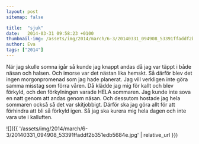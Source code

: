 ```yaml
---
layout: post
sitemap: false

title:  "sjuk"
date:   2014-03-31 09:58:23 +0100
thumbnail-img: /assets/img/2014/march/6-3/20140331_094908_53391ffaddf2b351edb5684e.jpg
author: Eva
tags: ["2014"]
---
```


När jag skulle somna igår så kunde jag knappt andas då jag var täppt i både näsan och halsen. Och imorse var det nästan lika hemskt. Så därför blev det ingen morgonpromenad som jag hade planerat. Jag vill verkligen inte göra samma misstag som förra våren. Då klädde jag mig för kallt och blev förkyld, och den förkylningen varade HELA sommaren. Jag kunde inte sova en natt genom att andas genom näsan. Och dessutom hostade jag hela sommaren också så det var skitjobbigt. Därför ska jag göra allt för att förhindra att bli så förkyld igen. Så jag ska kurera mig hela dagen och inte vara ute i kalluften.

![]({{ '/assets/img/2014/march/6-3/20140331_094908_53391ffaddf2b351edb5684e.jpg'  | relative_url }})

